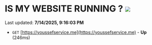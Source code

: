 # IS MY WEBSITE RUNNING ? [![](https://img.shields.io/static/v1?label=Sponsor&message=%E2%9D%A4&logo=GitHub&color=%23fe8e86)](https://github.com/sponsors/Youssef-Lehmam)

Last updated: **7/14/2025, 9:16:03 PM**

- `GET` [https://youssefservice.me](https://youssefservice.me) - **Up** (246ms)
